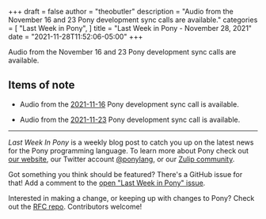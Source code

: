 +++
draft = false
author = "theobutler"
description = "Audio from the November 16 and 23 Pony development sync calls are available."
categories = [
    "Last Week in Pony",
]
title = "Last Week in Pony - November 28, 2021"
date = "2021-11-28T11:52:06-05:00"
+++

Audio from the November 16 and 23 Pony development sync calls are available.

<!--more-->

## Items of note

- Audio from the [2021-11-16](https://sync-recordings.ponylang.io/r/2021-11-16.m4a) Pony development sync call is available.

- Audio from the [2021-11-23](https://sync-recordings.ponylang.io/r/2021-11-23.m4a) Pony development sync call is available.

---

_Last Week In Pony_ is a weekly blog post to catch you up on the latest news for the Pony programming language. To learn more about Pony check out [our website](https://ponylang.io), our Twitter account [@ponylang](https://twitter.com/ponylang), or our [Zulip community](https://ponylang.zulipchat.com).

Got something you think should be featured? There's a GitHub issue for that! Add a comment to the [open "Last Week in Pony" issue](https://github.com/ponylang/ponylang.github.io/issues?q=is%3Aissue+is%3Aopen+label%3Alast-week-in-pony).

Interested in making a change, or keeping up with changes to Pony? Check out the [RFC repo](https://github.com/ponylang/rfcs). Contributors welcome!
